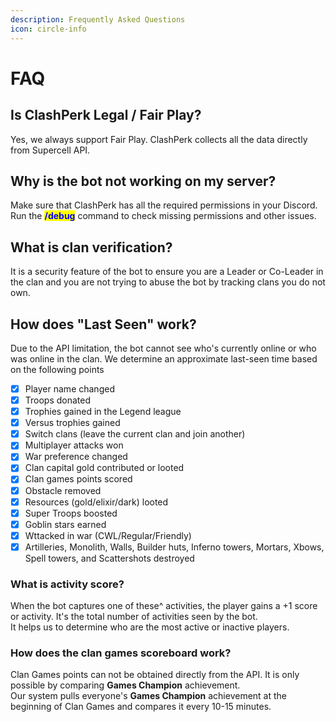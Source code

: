 ```yaml
---
description: Frequently Asked Questions
icon: circle-info
---
```


# FAQ

## Is ClashPerk Legal / Fair Play?

Yes, we always support Fair Play. ClashPerk collects all the data directly from Supercell API.

## Why is the bot not working on my server?

Make sure that ClashPerk has all the required permissions in your Discord. Run the <mark style="color:blue;">**/debug**</mark> command to check missing permissions and other issues.

## What is clan verification?

It is a security feature of the bot to ensure you are a Leader or Co-Leader in the clan and you are not trying to abuse the bot by tracking clans you do not own.

## How does "Last Seen" work?

Due to the API limitation, the bot cannot see who's currently online or who was online in the clan. We determine an approximate last-seen time based on the following points

* [x] Player name changed
* [x] Troops donated
* [x] Trophies gained in the Legend league
* [x] Versus trophies gained
* [x] Switch clans (leave the current clan and join another)
* [x] Multiplayer attacks won
* [x] War preference changed
* [x] Clan capital gold contributed or looted
* [x] Clan games points scored
* [x] Obstacle removed
* [x] Resources (gold/elixir/dark) looted
* [x] Super Troops boosted
* [x] Goblin stars earned
* [x] Wttacked in war (CWL/Regular/Friendly)
* [x] Artilleries, Monolith, Walls, Builder huts, Inferno towers, Mortars, Xbows, Spell towers, and Scattershots destroyed

### What is activity score?

When the bot captures one of these^ activities, the player gains a +1 score or activity. It's the total number of activities seen by the bot.\
It helps us to determine who are the most active or inactive players.

### How does the clan games scoreboard work?

Clan Games points can not be obtained directly from the API. It is only possible by comparing **Games Champion** achievement.\
Our system pulls everyone's **Games Champion** achievement at the beginning of Clan Games and compares it every 10-15 minutes.
